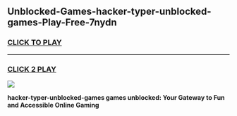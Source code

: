 
## Unblocked-Games-hacker-typer-unblocked-games-Play-Free-7nydn
<h3>
<a href="https://premium76.site?title=hacker-typer-unblocked-games&ref=18A1">CLICK TO PLAY</a></h3>
<hr>

<h3>
<a href="https://premium76.site?title=hacker-typer-unblocked-games&ref=18A1">CLICK 2 PLAY</a>
  
</h3>

<a href="https://premium76.site?title=hacker-typer-unblocked-games&ref=18A1"><img src="https://clearcache.store/games.png"></a>


**hacker-typer-unblocked-games games unblocked: Your Gateway to Fun and Accessible Online Gaming**
